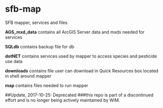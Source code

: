 # sfb-map
SFB mapper, services and files

**AGS_mxd_data** contains all ArcGIS Server data and mxds needed for services

**SQLdb** contains backup file for db

**dotNET** contains services used by mapper to access species and pesticide use data

**downloads** contains file user can download in Quick Resources box located in shell around mapper

**map** contains files needed to run mapper

##Update, 2017-10-25: Deprecated ###this repo is part of a discontinued effort and is no longer being actively maintained by WiM.